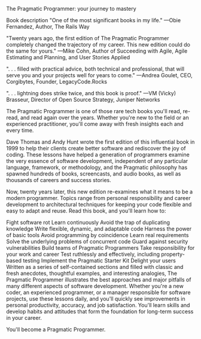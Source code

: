 The Pragmatic Programmer: your journey to mastery

Book description
"One of the most significant books in my life." —Obie Fernandez, Author, The Rails Way

"Twenty years ago, the first edition of The Pragmatic Programmer completely changed the trajectory of my career. This new edition could do the same for yours." —Mike Cohn, Author of Succeeding with Agile, Agile Estimating and Planning, and User Stories Applied

". . . filled with practical advice, both technical and professional, that will serve you and your projects well for years to come." —Andrea Goulet, CEO, Corgibytes, Founder, LegacyCode.Rocks

". . . lightning does strike twice, and this book is proof." —VM (Vicky) Brasseur, Director of Open Source Strategy, Juniper Networks

The Pragmatic Programmer is one of those rare tech books you'll read, re-read, and read again over the years. Whether you're new to the field or an experienced practitioner, you'll come away with fresh insights each and every time.

Dave Thomas and Andy Hunt wrote the first edition of this influential book in 1999 to help their clients create better software and rediscover the joy of coding. These lessons have helped a generation of programmers examine the very essence of software development, independent of any particular language, framework, or methodology, and the Pragmatic philosophy has spawned hundreds of books, screencasts, and audio books, as well as thousands of careers and success stories.

Now, twenty years later, this new edition re-examines what it means to be a modern programmer. Topics range from personal responsibility and career development to architectural techniques for keeping your code flexible and easy to adapt and reuse. Read this book, and you'll learn how to:

Fight software rot
Learn continuously
Avoid the trap of duplicating knowledge
Write flexible, dynamic, and adaptable code
Harness the power of basic tools
Avoid programming by coincidence
Learn real requirements
Solve the underlying problems of concurrent code
Guard against security vulnerabilities
Build teams of Pragmatic Programmers
Take responsibility for your work and career
Test ruthlessly and effectively, including property-based testing
Implement the Pragmatic Starter Kit
Delight your users
Written as a series of self-contained sections and filled with classic and fresh anecdotes, thoughtful examples, and interesting analogies, The Pragmatic Programmer illustrates the best approaches and major pitfalls of many different aspects of software development. Whether you're a new coder, an experienced programmer, or a manager responsible for software projects, use these lessons daily, and you'll quickly see improvements in personal productivity, accuracy, and job satisfaction. You'll learn skills and develop habits and attitudes that form the foundation for long-term success in your career.

You'll become a Pragmatic Programmer.